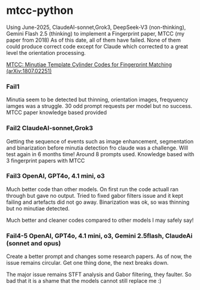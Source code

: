 # mtcc-python
Using June-2025, ClaudeAI-sonnet,Grok3, DeepSeek-V3 (non-thinking), Gemini Flash 2.5 (thinking) to implement a Fingerprint paper, MTCC (my paper from 2018)
As of this date, all of them have failed. None of them could produce correct code except for Claude
which corrected to a great level the orientation processing. 

[MTCC: Minutiae Template Cylinder Codes for Fingerprint Matching (arXiv:1807.02251)](https://arxiv.org/abs/1807.02251)

### Fail1
Minutia seem to be detected but thinning, orientation images, freqyuency iamges was a struggle. 
30 odd prompt requests per model but no success. MTCC paper knowledge based provided

### Fail2 ClaudeAI-sonnet,Grok3

Getting the sequence of events such as image enhancement, segmentation and binarization before
minutia detection fro claude was a challenge.
Will test again in 6 months time!
Around 8 prompts used. Knowledge based with 3 fingerprint papers with MTCC


### Fail3 OpenAI, GPT4o, 4.1 mini, o3

Much better code than other models. On first run the code actuall ran through but 
gave no output. Tried to fixed gabor filters issue and it kept failing and artefacts
did not go away. Binarization was ok, so was thinning but no minutiae detected.

Much better and cleaner codes compared to other models I may safely say!


### Fail4-5 OpenAI, GPT4o, 4.1 mini, o3, Gemini 2.5flash, ClaudeAi (sonnet and opus)

Create a better prompt and changes some research papers. As of now, the issue remains circular. 
Get one thing done, the next breaks down.

The major issue remains STFT analysis and Gabor filtering, they faulter. So bad that it is a shame
that the models cannot still replace me :)

